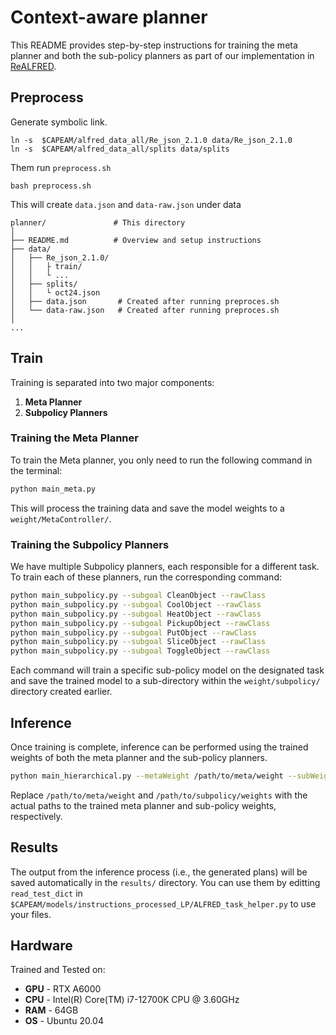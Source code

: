 # Context-aware planner
This README provides step-by-step instructions for training the meta planner and both the sub-policy planners as part of our implementation in [ReALFRED](https://github.com/snumprlab/realfred).

## Preprocess
Generate symbolic link.
```
ln -s  $CAPEAM/alfred_data_all/Re_json_2.1.0 data/Re_json_2.1.0
ln -s  $CAPEAM/alfred_data_all/splits data/splits
```

Them run `preprocess.sh`
```
bash preprocess.sh
```
This will create `data.json` and `data-raw.json` under data
```
planner/               # This directory
│
├── README.md          # Overview and setup instructions
├── data/
│   ├── Re_json_2.1.0/ 
│   │   ├ train/
│   │   └ ...
│   ├── splits/
│   │   └ oct24.json
│   ├── data.json       # Created after running preproces.sh   
│   └── data-raw.json   # Created after running preproces.sh   
│
...
```

## Train
Training is separated into two major components:
1. **Meta Planner**
2. **Subpolicy Planners**

### Training the Meta Planner
To train the Meta planner, you only need to run the following command in the terminal:

```sh
python main_meta.py
```

This will process the training data and save the model weights to a `weight/MetaController/`.

### Training the Subpolicy Planners
We have multiple Subpolicy planners, each responsible for a different task. To train each of these planners, run the corresponding command:

```sh
python main_subpolicy.py --subgoal CleanObject --rawClass
python main_subpolicy.py --subgoal CoolObject --rawClass
python main_subpolicy.py --subgoal HeatObject --rawClass
python main_subpolicy.py --subgoal PickupObject --rawClass
python main_subpolicy.py --subgoal PutObject --rawClass
python main_subpolicy.py --subgoal SliceObject --rawClass
python main_subpolicy.py --subgoal ToggleObject --rawClass
```

Each command will train a specific sub-policy model on the designated task and save the trained model to a sub-directory within the `weight/subpolicy/` directory created earlier.

## Inference

Once training is complete, inference can be performed using the trained weights of both the meta planner and the sub-policy planners.

```sh
python main_hierarchical.py --metaWeight /path/to/meta/weight --subWeight /path/to/subpolicy/weights
```

Replace `/path/to/meta/weight` and `/path/to/subpolicy/weights` with the actual paths to the trained meta planner and sub-policy weights, respectively.


## Results

The output from the inference process (i.e., the generated plans) will be saved automatically in the `results/` directory. You can use them by editting `read_test_dict` in `$CAPEAM/models/instructions_processed_LP/ALFRED_task_helper.py` to use your files.

## Hardware 
Trained and Tested on:
- **GPU** - RTX A6000
- **CPU** - Intel(R) Core(TM) i7-12700K CPU @ 3.60GHz
- **RAM** - 64GB
- **OS** - Ubuntu 20.04
